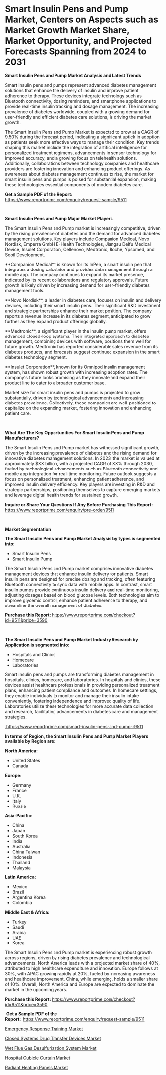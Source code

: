 <p><h1>Smart Insulin Pens and Pump Market, Centers on Aspects such as Market Growth Market Share, Market Opportunity, and Projected Forecasts Spanning from 2024 to 2031</h1></p><p><strong>Smart Insulin Pens and Pump Market Analysis and Latest Trends</strong></p>
<p><p>Smart insulin pens and pumps represent advanced diabetes management solutions that enhance the delivery of insulin and improve patient adherence to therapy. These devices integrate technology such as Bluetooth connectivity, dosing reminders, and smartphone applications to provide real-time insulin tracking and dosage management. The increasing prevalence of diabetes worldwide, coupled with a growing demand for user-friendly and efficient diabetes care solutions, is driving the market growth.</p><p>The Smart Insulin Pens and Pump Market is expected to grow at a CAGR of 9.50% during the forecast period, indicating a significant uptick in adoption as patients seek more effective ways to manage their condition. Key trends shaping this market include the integration of artificial intelligence for personalized treatment regimens, advancements in sensor technology for improved accuracy, and a growing focus on telehealth solutions. Additionally, collaborations between technology companies and healthcare providers are fostering innovation and enhancing product offerings. As awareness about diabetes management continues to rise, the market for smart insulin pens and pumps is poised for substantial expansion, making these technologies essential components of modern diabetes care.</p></p>
<p><strong>Get a Sample PDF of the Report:&nbsp;</strong> <a href="https://www.reportprime.com/enquiry/request-sample/9511">https://www.reportprime.com/enquiry/request-sample/9511</a></p>
<p>&nbsp;</p>
<p><strong>Smart Insulin Pens and Pump Major Market Players</strong></p>
<p><p>The Smart Insulin Pens and Pump market is increasingly competitive, driven by the rising prevalence of diabetes and the demand for advanced diabetes management solutions. Key players include Companion Medical, Novo Nordisk, Emperra GmbH E-Health Technologies, Jiangsu Delfu Medical Device, Insulet Corporation, Cellenovo, Medtronic, Roche, Ypsomed, and Sooil Development.</p><p>**Companion Medical** is known for its InPen, a smart insulin pen that integrates a dosing calculator and provides data management through a mobile app. The company continues to expand its market presence, indicated by its recent collaborations and regulatory approvals. Future growth is likely driven by increasing demand for user-friendly diabetes management tools.</p><p>**Novo Nordisk**, a leader in diabetes care, focuses on insulin and delivery devices, including their smart insulin pens. Their significant R&D investment and strategic partnerships enhance their market position. The company reports a revenue increase in its diabetes segment, anticipated to grow further as they expand product offerings globally.</p><p>**Medtronic**, a significant player in the insulin pump market, offers advanced closed-loop systems. Their integrated approach to diabetes management, combining devices with software, positions them well for future growth. Medtronic has reported considerable sales revenue from its diabetes products, and forecasts suggest continued expansion in the smart diabetes technology segment.</p><p>**Insulet Corporation**, known for its Omnipod insulin management system, has shown robust growth with increasing adoption rates. The company's future looks promising as they innovate and expand their product line to cater to a broader customer base. </p><p>Market size for smart insulin pens and pumps is projected to grow substantially, driven by technological advancements and increasing diabetes prevalence. Collectively, these companies are well-positioned to capitalize on the expanding market, fostering innovation and enhancing patient care.</p></p>
<p>&nbsp;</p>
<p><strong>What Are The Key Opportunities For Smart Insulin Pens and Pump Manufacturers?</strong></p>
<p><p>The Smart Insulin Pens and Pump market has witnessed significant growth, driven by the increasing prevalence of diabetes and the rising demand for innovative diabetes management solutions. In 2023, the market is valued at approximately $XX billion, with a projected CAGR of XX% through 2030, fueled by technological advancements such as Bluetooth connectivity and mobile app integration for real-time monitoring. Future outlook suggests a focus on personalized treatment, enhancing patient adherence, and improved insulin delivery efficiency. Key players are investing in R&D and strategic partnerships, positioning themselves to capture emerging markets and leverage digital health trends for sustained growth.</p></p>
<p><strong>Inquire or Share Your Questions If Any Before Purchasing This Report:</strong> <a href="https://www.reportprime.com/enquiry/pre-order/9511">https://www.reportprime.com/enquiry/pre-order/9511</a></p>
<p>&nbsp;</p>
<p><strong>Market Segmentation</strong></p>
<p><strong>The Smart Insulin Pens and Pump Market Analysis by types is segmented into:</strong></p>
<p><ul><li>Smart Insulin Pens</li><li>Smart Insulin Pump</li></ul></p>
<p><p>The Smart Insulin Pens and Pump market comprises innovative diabetes management devices that enhance insulin delivery for patients. Smart insulin pens are designed for precise dosing and tracking, often featuring Bluetooth connectivity to sync data with mobile apps. In contrast, smart insulin pumps provide continuous insulin delivery and real-time monitoring, adjusting dosages based on blood glucose levels. Both technologies aim to improve glycemic control, enhance patient adherence to therapy, and streamline the overall management of diabetes.</p></p>
<p><strong>Purchase this Report:&nbsp;</strong><a href="https://www.reportprime.com/checkout?id=9511&price=3590">https://www.reportprime.com/checkout?id=9511&price=3590</a></p>
<p>&nbsp;</p>
<p><strong>The Smart Insulin Pens and Pump Market Industry Research by Application is segmented into:</strong></p>
<p><ul><li>Hospitals and Clinics</li><li>Homecare</li><li>Laboratories</li></ul></p>
<p><p>Smart insulin pens and pumps are transforming diabetes management in hospitals, clinics, homecare, and laboratories. In hospitals and clinics, these devices assist healthcare professionals in providing personalized treatment plans, enhancing patient compliance and outcomes. In homecare settings, they enable individuals to monitor and manage their insulin intake conveniently, fostering independence and improved quality of life. Laboratories utilize these technologies for more accurate data collection and research, facilitating advancements in diabetes care and management strategies.</p></p>
<p><a href="https://www.reportprime.com/smart-insulin-pens-and-pump-r9511">&nbsp;https://www.reportprime.com/smart-insulin-pens-and-pump-r9511</a></p>
<p><strong>In terms of Region, the Smart Insulin Pens and Pump Market Players available by Region are:</strong></p>
<p>
    <p> <strong> North America: </strong>
        <ul>
            <li>United States</li>
            <li>Canada</li>
        </ul>
        </p> 
    <p> <strong> Europe: </strong>
        <ul>
            <li>Germany</li>
            <li>France</li>
            <li>U.K.</li>
            <li>Italy</li>
            <li>Russia</li>
        </ul>
        </p> 
    <p> <strong> Asia-Pacific: </strong>
        <ul>
            <li>China</li>
            <li>Japan</li>
            <li>South Korea</li>
            <li>India</li>
            <li>Australia</li>
            <li>China Taiwan</li>
            <li>Indonesia</li>
            <li>Thailand</li>
            <li>Malaysia</li>
        </ul>
        </p> 
    <p> <strong> Latin America: </strong>
        <ul>
            <li>Mexico</li>
            <li>Brazil</li>
            <li>Argentina Korea</li>
            <li>Colombia</li>
        </ul>
        </p> 
    <p> <strong> Middle East & Africa: </strong>
        <ul>
            <li>Turkey</li>
            <li>Saudi</li>
            <li>Arabia</li>
            <li>UAE</li>
            <li>Korea</li>
        </ul>
    </p>
    </p>
<p><p>The Smart Insulin Pens and Pump market is experiencing robust growth across regions, driven by rising diabetes prevalence and technological advancements. North America leads with a projected market share of 40%, attributed to high healthcare expenditure and innovation. Europe follows at 30%, with APAC growing rapidly at 20%, fueled by increasing awareness and healthcare improvement. China, while emerging, holds a smaller share of 10%. Overall, North America and Europe are expected to dominate the market in the upcoming years.</p></p>
<p><strong>Purchase this Report: </strong><a href="https://www.reportprime.com/checkout?id=9511&price=3590">https://www.reportprime.com/checkout?id=9511&price=3590</a></p>
<p>&nbsp;<strong>Get a Sample PDF of the Report:&nbsp;&nbsp;</strong><a href="https://www.reportprime.com/enquiry/request-sample/9511">https://www.reportprime.com/enquiry/request-sample/9511</a></p>
<p><strong></strong></p>
<p><p><a href="https://www.linkedin.com/pulse/emergency-response-training-market-forecasts-trends-impact-n4n4f?trackingId=7Hsv1RndRnCtV1BXf7NVAQ%3D%3D">Emergency Response Training Market</a></p><p><a href="https://github.com/lylyparadise/Market-Research-Report-List-5/blob/main/closed-systems-drug-transfer-devices-market.md">Closed Systems Drug Transfer Devices Market</a></p><p><a href="https://issuu.com/reportprime-2/docs/wet-flue-gas-desulfurization-system_ad4f10c955136d">Wet Flue Gas Desulfurization System Market</a></p><p><a href="https://www.linkedin.com/pulse/what-factors-influence-hospital-cubicle-curtain-market-coming-aaz4f?trackingId=UJqUYw0BRaCvT%2BwF3JxfOw%3D%3D">Hospital Cubicle Curtain Market</a></p><p><a href="https://issuu.com/reportprime-2/docs/radiant-heating-panels-market-size-_a6237e236754b8">Radiant Heating Panels Market</a></p></p>
